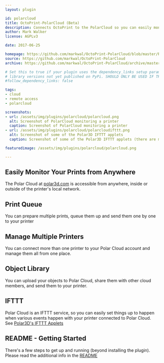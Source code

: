 ```yaml
---
layout: plugin

id: polarcloud
title: OctoPrint-PolarCloud (Beta)
description: Connects OctoPrint to the PolarCloud so you can easily monitor and control outside of your local network
author: Mark Walker
license: AGPLv3

date: 2017-06-25

homepage: https://github.com/markwal/OctoPrint-PolarCloud/blob/master/README.md
source: https://github.com/markwal/OctoPrint-PolarCloud
archive: https://github.com/markwal/OctoPrint-PolarCloud/archive/master.zip

# Set this to true if your plugin uses the dependency_links setup parameter to include
# library versions not yet published on PyPi. SHOULD ONLY BE USED IF THERE IS NO OTHER OPTION!
#follow_dependency_links: false

tags:
- cloud
- remote access
- polarcloud

screenshots:
- url: /assets/img/plugins/polarcloud/polarcloud.png
  alt: Screenshot of PolarCloud monitoring a printer
  caption: Screenshot of PolarCloud monitoring a printer
- url: /assets/img/plugins/polarcloud/polarcloudifttt.png
  alt: Screenshot of some of the Polar3D IFTTT applets
  caption: Screenshot of some of the Polar3D IFTTT applets (there are many more)

featuredimage: /assets/img/plugins/polarcloud/polarcloud.png

---
```

## Easily Monitor Your Prints from Anywhere

The Polar Cloud at [polar3d.com](https://polar3d.com) is accessible from
anywhere, inside or outside of the printer's local network.

## Print Queue

You can prepare multiple prints, queue them up and send them one by one to your
printer

## Manage Multiple Printers

You can connect more than one printer to your Polar Cloud account and manage
them all from one place.

## Object Library

You can upload your objects to Polar Cloud, share them with other cloud
members, and send them to your printer.

## IFTTT

Polar Cloud is an IFTTT service, so you can easily set things up to happen when
various events happen with your printer connected to Polar Cloud. See [Polar3D's
IFTTT Applets](https://ifttt.com/polar3d)

## README - Getting Started

There's a few steps to get up and running (beyond installing the plugin).
Please read the additional info in the [README](https://github.com/markwal/OctoPrint-PolarCloud/blob/master/README.md)
